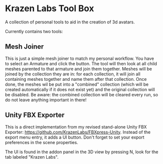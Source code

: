 # Krazen Labs Tool Box
A collection of personal tools to aid in the creation of 3d avatars.

Currently contains two tools:

## Mesh Joiner

This is just a simple mesh joiner to match my personal workflow. You have to select an Armature and click the button. The tool will then look at all child meshes parented to that armature and join them together. Meshes will be joined by the collection they are in: for each collection, it will join all containing meshes together and name them after that collection. Once done, the meshes wil be put into a "combined" collection (which will be created automatically if it does not exist yet) and the original collection will be disabled. Be aware: the combined collection will be cleared every run, so do not leave anything important in there!

## Unity FBX Exporter

This is a direct implementation from my revised stand-alone Unity FBX Exporter: https://github.com/KrazenLabs/FBXpress-Unity. Instead of the export menu entry, it adds a UI button.
Don't forget to set your export preferences in the scene properties.

The UI is found in the addon panel in the 3D view by pressing N, look for the tab labeled "Krazen Labs".
